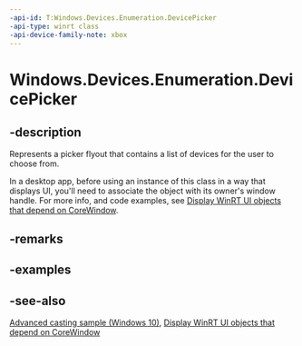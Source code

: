 ```yaml
---
-api-id: T:Windows.Devices.Enumeration.DevicePicker
-api-type: winrt class
-api-device-family-note: xbox
---
```


<!-- Class syntax.
public class DevicePicker : Windows.Devices.Enumeration.IDevicePicker
-->

# Windows.Devices.Enumeration.DevicePicker

## -description

Represents a picker flyout that contains a list of devices for the user to choose from.

In a desktop app, before using an instance of this class in a way that displays UI, you'll need to associate the object with its owner's window handle. For more info, and code examples, see [Display WinRT UI objects that depend on CoreWindow](/windows/apps/develop/ui-input/display-ui-objects#winui-3-with-c).

## -remarks

## -examples

## -see-also

[Advanced casting sample (Windows 10)](https://github.com/Microsoft/Windows-universal-samples/tree/master/Samples/AdvancedCasting), [Display WinRT UI objects that depend on CoreWindow](/windows/apps/develop/ui-input/display-ui-objects)
